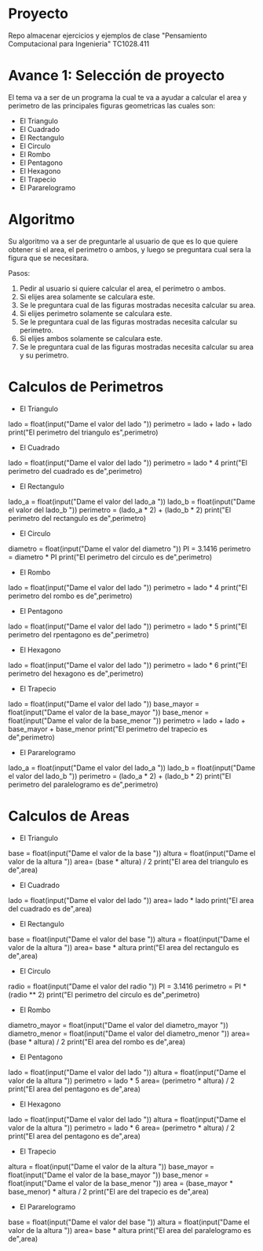 # Proyecto
Repo almacenar ejercicios y ejemplos de clase "Pensamiento Computacional para Ingenieria" TC1028.411

# Avance 1: Selección de proyecto
El tema va a ser de un programa la cual te va a ayudar a calcular el area y perimetro de las principales figuras geometricas las cuales son:
- El Triangulo
- El Cuadrado
- El Rectangulo
- El Circulo
- El Rombo
- El Pentagono
- El Hexagono
- El Trapecio
- El Pararelogramo

# Algoritmo
Su algoritmo va a ser de preguntarle al usuario de que es lo que quiere obtener si el area, el perimetro o ambos, y luego se preguntara cual sera la figura que se necesitara.

Pasos:
  1. Pedir al usuario si quiere calcular el area, el perimetro o ambos.
  2. Si elijes area solamente se calculara este.
  3. Se le preguntara cual de las figuras mostradas necesita calcular su area.
  4. Si elijes perimetro solamente se calculara este.
  5. Se le preguntara cual de las figuras mostradas necesita calcular su perimetro.
  6. Si elijes ambos solamente se calculara este.
  7. Se le preguntara cual de las figuras mostradas necesita calcular su area y su perimetro.

# Calculos de Perimetros

- El Triangulo

lado = float(input("Dame el valor del lado "))
perimetro = lado + lado + lado
print("El perimetro del triangulo es",perimetro)

- El Cuadrado

lado = float(input("Dame el valor del lado "))
perimetro = lado * 4
print("El perimetro del cuadrado es de",perimetro)

- El Rectangulo

lado_a = float(input("Dame el valor del lado_a "))
lado_b = float(input("Dame el valor del lado_b "))
perimetro = (lado_a * 2) + (lado_b * 2)
print("El perimetro del rectangulo es de",perimetro)

- El Circulo

diametro = float(input("Dame el valor del diametro "))
PI = 3.1416
perimetro = diametro * PI
print("El perimetro del circulo es de",perimetro)

- El Rombo

lado = float(input("Dame el valor del lado "))
perimetro = lado * 4
print("El perimetro del rombo es de",perimetro)

- El Pentagono

lado = float(input("Dame el valor del lado "))
perimetro = lado * 5
print("El perimetro del rpentagono es de",perimetro)

- El Hexagono

lado = float(input("Dame el valor del lado "))
perimetro = lado * 6
print("El perimetro del hexagono es de",perimetro)

- El Trapecio

lado = float(input("Dame el valor del lado "))
base_mayor = float(input("Dame el valor de la base_mayor "))
base_menor = float(input("Dame el valor de la base_menor "))
perimetro = lado + lado + base_mayor + base_menor
print("El perimetro del trapecio es de",perimetro)

- El Pararelogramo

lado_a = float(input("Dame el valor del lado_a "))
lado_b = float(input("Dame el valor del lado_b "))
perimetro = (lado_a * 2) + (lado_b * 2)
print("El perimetro del paralelogramo es de",perimetro)

# Calculos de Areas

- El Triangulo

base = float(input("Dame el valor de la base "))
altura = float(input("Dame el valor de la altura "))
area= (base * altura) / 2
print("El area del triangulo es de",area)

- El Cuadrado

lado = float(input("Dame el valor del lado "))
area= lado * lado
print("El area del cuadrado es de",area)

- El Rectangulo

base = float(input("Dame el valor del base "))
altura = float(input("Dame el valor de la altura "))
area= base * altura
print("El area del rectangulo es de",area)

- El Circulo

radio = float(input("Dame el valor del radio "))
PI = 3.1416
perimetro = PI * (radio ** 2)
print("El perimetro del circulo es de",perimetro)

- El Rombo

diametro_mayor = float(input("Dame el valor del diametro_mayor "))
diametro_menor = float(input("Dame el valor del diametro_menor "))
area= (base * altura) / 2
print("El area del rombo es de",area)

- El Pentagono

lado = float(input("Dame el valor del lado "))
altura = float(input("Dame el valor de la altura "))
perimetro = lado * 5
area= (perimetro * altura) / 2
print("El area del pentagono es de",area)

- El Hexagono

lado = float(input("Dame el valor del lado "))
altura = float(input("Dame el valor de la altura "))
perimetro = lado * 6
area= (perimetro * altura) / 2
print("El area del pentagono es de",area)

- El Trapecio

altura = float(input("Dame el valor de la altura "))
base_mayor = float(input("Dame el valor de la base_mayor "))
base_menor = float(input("Dame el valor de la base_menor "))
area = (base_mayor * base_menor) * altura / 2
print("El are del trapecio es de",area)

- El Pararelogramo

base = float(input("Dame el valor del base "))
altura = float(input("Dame el valor de la altura "))
area= base * altura
print("El area del paralelogramo es de",area)
